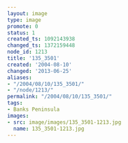 ```yaml
---
layout: image
type: image
promote: 0
status: 1
created_ts: 1092143938
changed_ts: 1372159448
node_id: 1213
title: '135_3501'
created: '2004-08-10'
changed: '2013-06-25'
aliases:
- "/2004/08/10/135_3501/"
- "/node/1213/"
permalink: "/2004/08/10/135_3501/"
tags:
- Banks Peninsula
images:
- src: image/images/135_3501-1213.jpg
  name: 135_3501-1213.jpg
---
```


